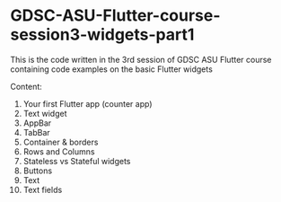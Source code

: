 # GDSC-ASU-Flutter-course-session3-widgets-part1


This is the code written in the 3rd session of GDSC ASU Flutter course
containing code examples on the basic Flutter widgets

Content:
1. Your first Flutter app (counter app)
2. Text widget
3. AppBar
4. TabBar
5. Container & borders
6. Rows and Columns
7. Stateless vs Stateful widgets
8. Buttons
9. Text
10. Text fields
